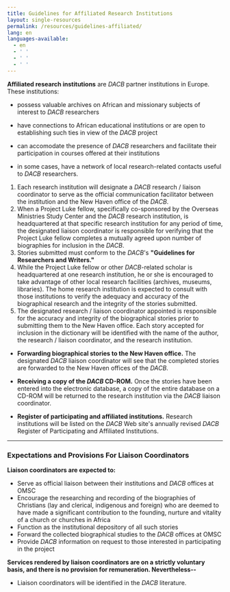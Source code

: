 ```yaml
---
title: Guidelines for Affiliated Research Institutions
layout: single-resources
permalink: /resources/guidelines-affiliated/
lang: en
languages-available:                         
  - en
  - ' '
  - ' '
  - ' '
---
```

**Affiliated research institutions** are _DACB_ partner institutions in Europe. These institutions:

*   possess valuable archives on African and missionary subjects of interest to _DACB_ researchers  

*   have connections to African educational institutions or are open to establishing such ties in view of the _DACB_ project  

*   can accomodate the presence of _DACB_ researchers and facilitate their participation in courses offered at their institutions  

*   in some cases, have a network of local research-related contacts useful to _DACB_ researchers.

1.  Each research institution will designate a _DACB_ research / liaison coordinator to serve as the official communication facilitator between the institution and the New Haven office of the _DACB_.  
2.  When a Project Luke fellow, specifically co-sponsored by the Overseas Ministries Study Center and the _DACB_ research institution, is headquartered at that specific research institution for any period of time, the designated liaison coordinator is responsible for verifying that the Project Luke fellow completes a mutually agreed upon number of biographies for inclusion in the _DACB_.  
3.  Stories submitted must conform to the _DACB_'s **"Guidelines for Researchers and Writers."**  
4.  While the Project Luke fellow or other _DACB_-related scholar is headquartered at one research institution, he or she is encouraged to take advantage of other local research facilities (archives, museums, libraries). The home research institution is expected to consult with those institutions to verify the adequacy and accuracy of the biographical research and the integrity of the stories submitted.  
5.  The designated research / liaison coordinator appointed is responsible for the accuracy and integrity of the biographical stories prior to submitting them to the New Haven office. Each story accepted for inclusion in the dictionary will be identified with the name of the author, the research / liaison coordinator, and the research institution.

*   **Forwarding biographical stories to the New Haven office.** The designated _DACB_ liaison coordinator will see that the completed stories are forwarded to the New Haven offices of the _DACB_.  

*   **Receiving a copy of the _DACB_ CD-ROM.** Once the stories have been entered into the electronic database, a copy of the entire database on a CD-ROM will be returned to the research institution via the _DACB_ liaison coordinator.  

*   **Register of participating and affiliated institutions.** Research institutions will be listed on the _DACB_ Web site's annually revised _DACB_ Register of Participating and Affiliated Institutions.

* * *

### Expectations and Provisions For Liaison Coordinators  

**Liaison coordinators are expected to:**

*   Serve as official liaison between their institutions and _DACB_ offices at OMSC
*   Encourage the researching and recording of the biographies of Christians (lay and clerical, indigenous and foreign) who are deemed to have made a significant contribution to the founding, nurture and vitality of a church or churches in Africa
*   Function as the institutional depository of all such stories
*   Forward the collected biographical studies to the _DACB_ offices at OMSC
*   Provide _DACB_ information on request to those interested in participating in the project

**Services rendered by liaison coordinators are on a strictly voluntary basis, and there is no provision for remuneration. Nevertheless--**

*   Liaison coordinators will be identified in the _DACB_ literature.

